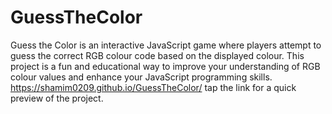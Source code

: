 # GuessTheColor
Guess the Color is an interactive JavaScript game where players attempt to guess the correct RGB colour code based on the displayed colour. This project is a fun and educational way to improve your understanding of RGB colour values and enhance your JavaScript programming skills.
https://shamim0209.github.io/GuessTheColor/ tap the link for a quick preview of the project.
